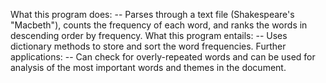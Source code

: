 What this program does: -- Parses through a text file (Shakespeare's "Macbeth"), counts the frequency of each word, and ranks the words in descending order by frequency.
What this program entails: -- Uses dictionary methods to store and sort the word frequencies.
Further applications: -- Can check for overly-repeated words and can be used for analysis of the most important words and themes in the document.
